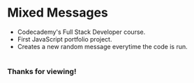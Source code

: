 # Mixed Messages #
- Codecademy's Full Stack Developer course.
- First JavaScript portfolio project.
- Creates a new random message everytime the code is run.
# #
### Thanks for viewing! ###